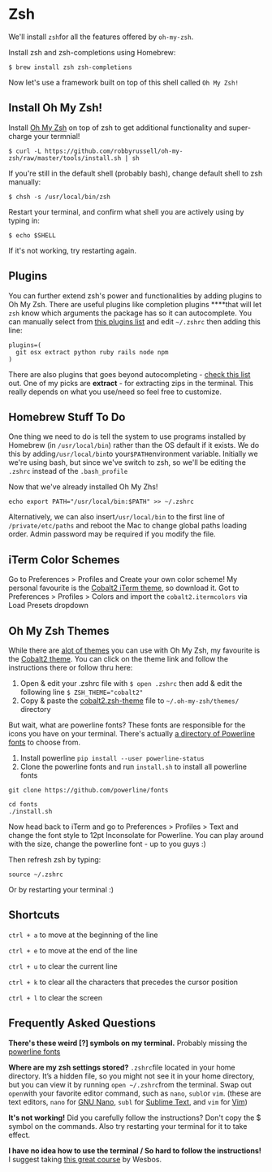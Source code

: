 # Zsh

We'll install `zsh`for all the features offered by `oh-my-zsh`.

Install zsh and zsh-completions using Homebrew:

```text
$ brew install zsh zsh-completions
```

Now let's use a framework built on top of this shell called `Oh My Zsh!`

## Install Oh My Zsh!

Install [Oh My Zsh](http://ohmyz.sh/) on top of zsh to get additional functionality and super-charge your termnial!

```text
$ curl -L https://github.com/robbyrussell/oh-my-zsh/raw/master/tools/install.sh | sh
```

If you're still in the default shell \(probably bash\), change default shell to zsh manually:

```text
$ chsh -s /usr/local/bin/zsh
```

Restart your terminal, and confirm what shell you are actively using by typing in:

```text
$ echo $SHELL
```

If it's not working, try restarting again.

## Plugins

You can further extend zsh's power and functionalities by adding plugins to Oh My Zsh. There are useful plugins like completion plugins ****that will let `zsh` know which arguments the package has so it can autocomplete. You can manually select from [this plugins list](https://github.com/robbyrussell/oh-my-zsh/wiki/Plugins) and edit `~/.zshrc` then adding this line:

```text
plugins=(
  git osx extract python ruby rails node npm
)
```

There are also plugins that goes beyond autocompleting - [check this list](https://github.com/robbyrussell/oh-my-zsh/wiki/Plugins-Overview) out. One of my picks are **extract** - for extracting zips in the terminal. This really depends on what you use/need so feel free to customize.

## Homebrew Stuff To Do

One thing we need to do is tell the system to use programs installed by Homebrew \(in `/usr/local/bin`\) rather than the OS default if it exists. We do this by adding`/usr/local/bin`to your`$PATH`environment variable. Initially we we're using bash, but since we've switch to zsh, so we'll be editing the `.zshrc` instead of the `.bash_profile`

Now that we've already installed Oh My Zhs!

```text
echo export PATH="/usr/local/bin:$PATH" >> ~/.zshrc
```

Alternatively, we can also insert`/usr/local/bin` to the first line of `/private/etc/paths` and reboot the Mac to change global paths loading order. Admin password may be required if you modify the file.

## iTerm Color Schemes

Go to Preferences &gt; Profiles and Create your own color scheme! My personal favourite is the [Cobalt2 iTerm theme](https://github.com/wesbos/Cobalt2-iterm/blob/master/cobalt2.itermcolors), so download it. Got to Preferences &gt; Profiles &gt; Colors and import the `cobalt2.itermcolors` via Load Presets dropdown

## Oh My Zsh Themes

While there are [alot of themes](https://github.com/robbyrussell/oh-my-zsh/wiki/themes) you can use with Oh My Zsh, my favourite is the [Cobalt2 theme](https://github.com/wesbos/Cobalt2-iterm). You can click on the theme link and follow the instructions there or follow thru here:

1. Open & edit your .zshrc file with `$ open .zshrc` then add & edit the following line `$ ZSH_THEME="cobalt2"`
2. Copy & paste the [cobalt2.zsh-theme](https://raw.githubusercontent.com/wesbos/Cobalt2-iterm/master/cobalt2.zsh-theme) file to `~/.oh-my-zsh/themes/`  directory

But wait, what are powerline fonts? These fonts are responsible for the icons you have on your terminal. There's actually [a directory of Powerline fonts](https://github.com/powerline/fonts) to choose from.

1. Install powerline `pip install --user powerline-status`
2. Clone the powerline fonts and run `install.sh` to install all powerline fonts

```text
git clone https://github.com/powerline/fonts
```

```text
cd fonts
./install.sh
```

Now head back to iTerm and go to Preferences &gt; Profiles &gt; Text and change the font style to 12pt Inconsolate for Powerline. You can play around with the size, change the powerline font - up to you guys :\)

Then refresh zsh by typing:

`source ~/.zshrc`

Or by restarting your terminal :\)

## Shortcuts

`ctrl + a` to move at the beginning of the line

`ctrl + e` to move at the end of the line

`ctrl + u` to clear the current line

`ctrl + k` to clear all the characters that precedes the cursor position

`ctrl + l` to clear the screen

## Frequently Asked Questions

**There's these weird \[?\] symbols on my terminal.** Probably missing the [powerline fonts](https://github.com/powerline/fonts)

**Where are my zsh settings stored?** `.zshrc`file located in your home directory. It’s a hidden file, so you might not see it in your home directory, but you can view it by running `open ~/.zshrc`from the terminal. Swap out `open`with your favorite editor command, such as `nano`, `subl`or `vim`. \(these are text editors, `nano` for [GNU Nano](https://www.nano-editor.org/), `subl` for [Sublime Text](https://www.sublimetext.com/), and `vim` for [Vim](http://www.vim.org/)\)

**It's not working!** Did you carefully follow the instructions? Don't copy the $ symbol on the commands. Also try restarting your terminal for it to take effect.

**I have no idea how to use the terminal / So hard to follow the instructions!** I suggest taking [this great course](https://commandlinepoweruser.com) by Wesbos.

